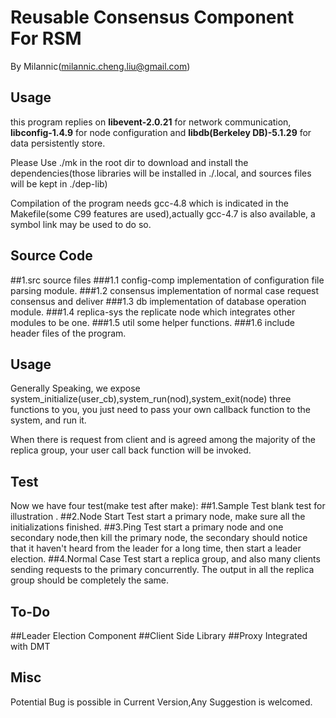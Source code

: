 Reusable Consensus Component For RSM
======================================
By Milannic(milannic.cheng.liu@gmail.com)

Usage
--------------------------------------
this program replies on **libevent-2.0.21** for network communication, **libconfig-1.4.9**  for node configuration and **libdb(Berkeley DB)-5.1.29** for data persistently store.

Please Use ./mk in the root dir to download and install the dependencies(those libraries will be installed in ./.local, and sources files will be kept in ./dep-lib)

Compilation of the program needs gcc-4.8 which is indicated in the Makefile(some C99 features are used),actually gcc-4.7 is also available, a symbol link may be used to do so.

Source Code
-----------------------------------------
##1.src
source files
###1.1 config-comp
implementation of configuration file parsing module.
###1.2 consensus
implementation of normal case request consensus and deliver
###1.3 db
implementation of database operation module.
###1.4 replica-sys
the replicate node which integrates other modules to be one.
###1.5 util
some helper functions.
###1.6 include
header files of the program.


Usage
-----------------------------------------
Generally Speaking, we expose system\_initialize(user\_cb),system\_run(nod),system\_exit(node) three functions to you, you just need to pass your own callback function to the system, and run it. 

When there is request from client and is agreed among the majority of the replica group, your user call back function will be invoked.


Test
----------------------------------------
Now we have four test(make test after make):
##1.Sample Test
blank test for illustration .
##2.Node Start Test
start a primary node, make sure all the initializations finished.
##3.Ping Test
start a primary node and one secondary node,then kill the primary node, the secondary should notice that it haven't heard from the leader for a long time, then start a leader election.
##4.Normal Case Test
start a replica group, and also many clients sending requests to the primary concurrently. The output in all the replica group should be completely the same.


To-Do
-----------------------------------------
##Leader Election Component
##Client Side Library
##Proxy Integrated with DMT


Misc
-----------------------------------------
Potential Bug is possible in Current Version,Any Suggestion is welcomed.
